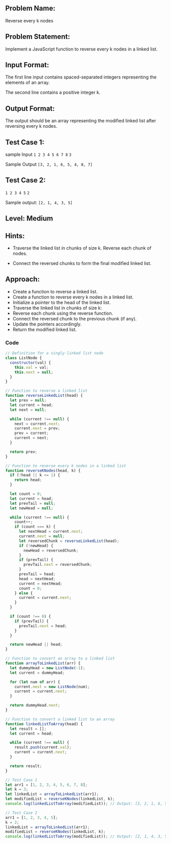 ## Problem Name:

Reverse every k nodes

## Problem Statement:

Implement a JavaScript function to reverse every k nodes in a linked list.

## Input Format:

The first line input contains spaced-separated
integers representing the elements of an array.

The second line contains a positive integer k.

## Output Format:

The output should be an
array representing the
modified linked list after
reversing every k nodes.

## Test Case 1:

sample Input
`1 2 3 4 5 6 7 8`
`3`

Sample Output
`[3, 2, 1, 6, 5, 4, 8, 7]`

## Test Case 2:

`1 2 3 4 5`
`2`

Sample output:
`[2, 1, 4, 3, 5]`

## Level: Medium

## Hints:

- Traverse the linked list in chunks of size k.
  Reverse each chunk of nodes.

- Connect the reversed chunks to form the
  final modified linked list.

## Approach:

- Create a function to reverse a linked list.
- Create a function to reverse every k nodes in a linked list.
- Initialize a pointer to the head of the linked list.
- Traverse the linked list in chunks of size k:
- Reverse each chunk using the reverse function.
- Connect the reversed chunk to the previous chunk (if any).
- Update the pointers accordingly.
- Return the modified linked list.

### Code

```JavaScript
// Definition for a singly-linked list node
class ListNode {
  constructor(val) {
    this.val = val;
    this.next = null;
  }
}

// Function to reverse a linked list
function reverseLinkedList(head) {
  let prev = null;
  let current = head;
  let next = null;

  while (current !== null) {
    next = current.next;
    current.next = prev;
    prev = current;
    current = next;
  }

  return prev;
}

// Function to reverse every k nodes in a linked list
function reverseKNodes(head, k) {
  if (!head || k <= 1) {
    return head;
  }

  let count = 0;
  let current = head;
  let prevTail = null;
  let newHead = null;

  while (current !== null) {
    count++;
    if (count === k) {
      let nextHead = current.next;
      current.next = null;
      let reversedChunk = reverseLinkedList(head);
      if (!newHead) {
        newHead = reversedChunk;
      }
      if (prevTail) {
        prevTail.next = reversedChunk;
      }
      prevTail = head;
      head = nextHead;
      current = nextHead;
      count = 0;
    } else {
      current = current.next;
    }
  }

  if (count !== 0) {
    if (prevTail) {
      prevTail.next = head;
    }
  }

  return newHead || head;
}

// Function to convert an array to a linked list
function arrayToLinkedList(arr) {
  let dummyHead = new ListNode(-1);
  let current = dummyHead;

  for (let num of arr) {
    current.next = new ListNode(num);
    current = current.next;
  }

  return dummyHead.next;
}

// Function to convert a linked list to an array
function linkedListToArray(head) {
  let result = [];
  let current = head;

  while (current !== null) {
    result.push(current.val);
    current = current.next;
  }

  return result;
}

// Test Case 1
let arr1 = [1, 2, 3, 4, 5, 6, 7, 8];
let k = 3;
let linkedList = arrayToLinkedList(arr1);
let modifiedList = reverseKNodes(linkedList, k);
console.log(linkedListToArray(modifiedList)); // Output: [3, 2, 1, 6, 5, 4, 8, 7]

// Test Case 2
arr1 = [1, 2, 3, 4, 5];
k = 2;
linkedList = arrayToLinkedList(arr1);
modifiedList = reverseKNodes(linkedList, k);
console.log(linkedListToArray(modifiedList)); // Output: [2, 1, 4, 3, 5]
```
